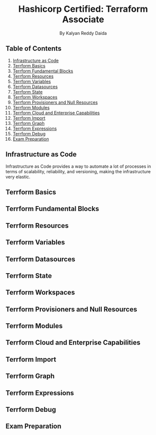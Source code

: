 <h1 align="center">
Hashicorp Certified: Terraform Associate
</h1>
<p align="center">
By Kalyan Reddy Daida
</p>

## Table of Contents

1. [Infrastructure as Code](#infrastructure-as-code)
2. [Terrform Basics](#terraform-basics)
3. [Terrform Fundamental Blocks](#terraform-fundamental-blocks)
4. [Terrform Resources](#terraform-resources)
5. [Terrform Variables](#terraform-variables)
6. [Terrform Datasources](#terraform-datasources)
7. [Terrform State](#terraform-state)
8. [Terrform Workspaces](#terraform-workspaces)
9. [Terrform Provisioners and Null Resources](#terraform-provisioners-and-null-resources)
10. [Terrform Modules](#terraform-modules)
11. [Terrform Cloud and Enterprise Capabilities](#terraform-cloud-and-enterprise-capabilities)
12. [Terrform Import](#terraform-import)
13. [Terrform Graph](#terraform-graph)
14. [Terrform Expressions](#terraform-expressions)
15. [Terrform Debug](#terraform-debug)
16. [Exam Preparation](#exam-preparation)

## Infrastructure as Code

Infrastructure as Code provides a way to automate a lot of processes in terms of scalability, reliability, and versioning, making the infrastructure very elastic.

## Terrform Basics

## Terrform Fundamental Blocks

## Terrform Resources

## Terrform Variables

## Terrform Datasources

## Terrform State

## Terrform Workspaces

## Terrform Provisioners and Null Resources

## Terrform Modules

## Terrform Cloud and Enterprise Capabilities

## Terrform Import

## Terrform Graph

## Terrform Expressions

## Terrform Debug

## Exam Preparation
